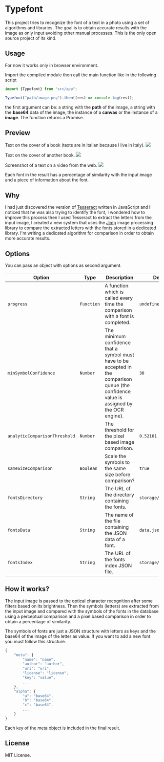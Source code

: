 # Typefont
This project tries to recognize the font of a text in a photo using a set of algorithms and libraries. The goal is to obtain accurate results with the image as only input avoiding other manual processes.
This is the only open source project of its kind.

## Usage
For now it works only in browser environment.

Import the compiled module then call the main function like in the following script
```javascript
import {Typefont} from "src/app";

Typefont("path/image.png").then((res) => console.log(res));
```
the first argument can be: a string with the **path** of the image, a string with the **base64** data of the image, the instance of a **canvas** or the instance of a **image**. The function returns a Promise.

## Preview
Text on the cover of a book (texts are in italian because I live in Italy).
![](http://i.imgur.com/BJU8Rtc.jpg)

Text on the cover of another book.
![](http://i.imgur.com/OklNkC6.png)

Screenshot of a text on a video from the web.
![](http://i.imgur.com/8ZEclQE.png)

Each font in the result has a percentage of similarity with the input image and a piece of information about the font.

## Why
I had just discovered the version of [Tesseract](http://tesseract.projectnaptha.com/) written in JavaScript and I noticed that he was also trying to identify the font, I wondered how to improve this process then I used Tesseract to
extract the letters from the input image, I created a new system that uses the [Jimp](https://github.com/oliver-moran/jimp) image processing library to compare the extracted letters with the fonts stored in a dedicated library. I'm writing a dedicated algorithm for comparison in order to obtain more accurate results.

## Options
You can pass an object with options as second argument.

Option | Type | Description | Default
--- | --- | --- | ---
`progress` | `Function` | A function which is called every time the comparison with a font is completed. | `undefined`
`minSymbolConfidence` | `Number` | The minimum confidence that a symbol must have to be accepted in the comparison queue (the confidence value is assigned by the OCR engine). | `30`
`analyticComparisonThreshold` | `Number` | The threshold for the pixel based image comparison. | `0.52161`
`sameSizeComparison` | `Boolean` | Scale the symbols to the same size before comparison? | `true`
`fontsDirectory` | `String` | The URL of the directory containing the fonts. | `storage/fonts/`
`fontsData` | `String` | The name of the file containing the JSON data of a font. | `data.json`
`fontsIndex` | `String` | The URL of the fonts index JSON file. | `storage/index.json`

## How it works?
The input image is passed to the optical character recognition after some filters based on its brightness. Then the symbols (letters) are extracted from the input image and compared with the symbols of the fonts in the database using a perceptual comparison and a pixel based comparison in order to obtain a percentage of similarity.

The symbols of fonts are just a JSON structure with letters as keys and the base64 of the image of the letter as value. If you want to add a new font you must follow this structure.
```javascript
{
    "meta": {
        "name": "name",
        "author": "author",
        "uri": "uri",
        "license": "license",
        "key": "value",
        ...
    },
    "alpha": {
        "a": "base64",
        "b": "base64",
        "c": "base64",
        ...
    }
}
```
Each key of the meta object is included in the final result.

## License
MIT License.